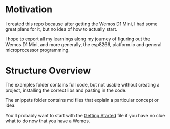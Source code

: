 # Motivation

I created this repo because after getting the Wemos D1 Mini, I had some great plans for it, but no idea of how to actually start. 

I hope to export all my learnings along my journey of figuring out the Wemos D1 Mini, and more generally, the esp8266, platform.io and general microprocessor programming. 

# Structure Overview

The examples folder contains full code, but not usable without creating a project, installing the correct libs and pasting in the code.

The snippets folder contains md files that explain a particular concept or idea.

You'll probably want to start with the [Getting Started](./guide.md) file if you have no clue what to do now that you have a Wemos.

